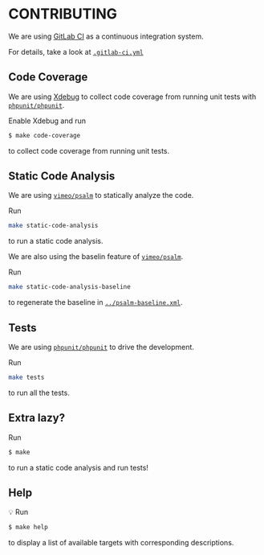# CONTRIBUTING

We are using [GitLab CI](https://docs.gitlab.com/ee/ci/) as a continuous integration system.

For details, take a look at [`.gitlab-ci.yml`](.gitlab-ci.yml)

## Code Coverage

We are using [Xdebug](https://xdebug.org) to collect code coverage from running unit tests with [`phpunit/phpunit`](https://github.com/sebastianbergmann/phpunit).

Enable Xdebug and run

```sh
$ make code-coverage
```

to collect code coverage from running unit tests.

## Static Code Analysis

We are using [`vimeo/psalm`](https://github.com/vimeo/psalm) to statically analyze the code.

Run

```sh
make static-code-analysis
```

to run a static code analysis.

We are also using the baselin feature of [`vimeo/psalm`](https://psalm.dev/docs/running_psalm/dealing_with_code_issues/#using-a-baseline-file).

Run

```sh
make static-code-analysis-baseline
```

to regenerate the baseline in [`../psalm-baseline.xml`](psalm-baseline.xml).

## Tests

We are using [`phpunit/phpunit`](https://github.com/sebastianbergmann/phpunit) to drive the development.

Run

```sh
make tests
```

to run all the tests.

## Extra lazy?

Run

```sh
$ make
```

to run a static code analysis and run tests!

## Help

:bulb: Run

```sh
$ make help
```

to display a list of available targets with corresponding descriptions.
